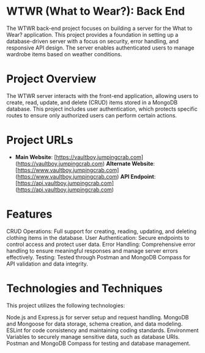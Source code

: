 # WTWR (What to Wear?): Back End

The WTWR back-end project focuses on building a server for the What to Wear? application. This project provides a foundation in setting up a database-driven server with a focus on security, error handling, and responsive API design. The server enables authenticated users to manage wardrobe items based on weather conditions.

# Project Overview

The WTWR server interacts with the front-end application, allowing users to create, read, update, and delete (CRUD) items stored in a MongoDB database. This project includes user authentication, which protects specific routes to ensure only authorized users can perform certain actions.

# Project URLs

- **Main Website**: [https://vaultboy.jumpingcrab.com] (https://vaultboy.jumpingcrab.com)
  **Alternate Website**: [https://www.vaultboy.jumpingcrab.com] (https://www.vaultboy.jumpingcrab.com)
  **API Endpoint**: [https://api.vaultboy.jumpingcrab.com] (https://api.vaultboy.jumpingcrab.com)

# Features

CRUD Operations: Full support for creating, reading, updating, and deleting clothing items in the database.
User Authentication: Secure endpoints to control access and protect user data.
Error Handling: Comprehensive error handling to ensure meaningful responses and manage server errors effectively.
Testing: Tested through Postman and MongoDB Compass for API validation and data integrity.

# Technologies and Techniques

This project utilizes the following technologies:

Node.js and Express.js for server setup and request handling.
MongoDB and Mongoose for data storage, schema creation, and data modeling.
ESLint for code consistency and maintaining coding standards.
Environment Variables to securely manage sensitive data, such as database URIs.
Postman and MongoDB Compass for testing and database management.
